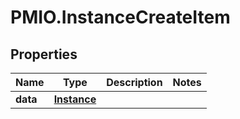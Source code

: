# PMIO.InstanceCreateItem

## Properties
Name | Type | Description | Notes
------------ | ------------- | ------------- | -------------
**data** | [**Instance**](Instance.md) |  | 


